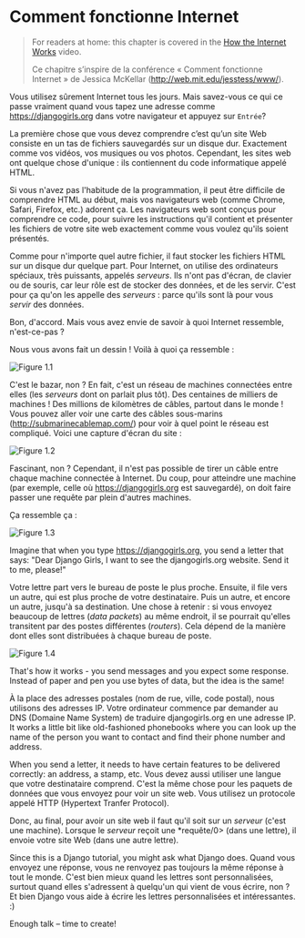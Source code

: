 # Comment fonctionne Internet

> For readers at home: this chapter is covered in the [How the Internet Works](https://www.youtube.com/watch?v=oM9yAA09wdc) video.
> 
> Ce chapitre s’inspire de la conférence « Comment fonctionne Internet » de Jessica McKellar (http://web.mit.edu/jesstess/www/).

Vous utilisez sûrement Internet tous les jours. Mais savez-vous ce qui ce passe vraiment quand vous tapez une adresse comme https://djangogirls.org dans votre navigateur et appuyez sur `Entrée`?

La première chose que vous devez comprendre c’est qu’un site Web consiste en un tas de fichiers sauvegardés sur un disque dur. Exactement comme vos vidéos, vos musiques ou vos photos. Cependant, les sites web ont quelque chose d'unique : ils contiennent du code informatique appelé HTML.

Si vous n'avez pas l'habitude de la programmation, il peut être difficile de comprendre HTML au début, mais vos navigateurs web (comme Chrome, Safari, Firefox, etc.) adorent ça. Les navigateurs web sont conçus pour comprendre ce code, pour suivre les instructions qu'il contient et présenter les fichiers de votre site web exactement comme vous voulez qu'ils soient présentés.

Comme pour n'importe quel autre fichier, il faut stocker les fichiers HTML sur un disque dur quelque part. Pour Internet, on utilise des ordinateurs spéciaux, très puissants, appelés *serveurs*. Ils n'ont pas d'écran, de clavier ou de souris, car leur rôle est de stocker des données, et de les servir. C'est pour ça qu'on les appelle des *serveurs* : parce qu'ils sont là pour vous *servir* des données.

Bon, d'accord. Mais vous avez envie de savoir à quoi Internet ressemble, n'est-ce-pas ?

Nous vous avons fait un dessin ! Voilà à quoi ça ressemble :

![Figure 1.1](images/internet_1.png)

C'est le bazar, non ? En fait, c'est un réseau de machines connectées entre elles (les *serveurs* dont on parlait plus tôt). Des centaines de milliers de machines ! Des millions de kilomètres de câbles, partout dans le monde ! Vous pouvez aller voir une carte des câbles sous-marins (http://submarinecablemap.com/) pour voir à quel point le réseau est compliqué. Voici une capture d'écran du site :

![Figure 1.2](images/internet_3.png)

Fascinant, non ? Cependant, il n'est pas possible de tirer un câble entre chaque machine connectée à Internet. Du coup, pour atteindre une machine (par exemple, celle où https://djangogirls.org est sauvegardé), on doit faire passer une requête par plein d'autres machines.

Ça ressemble ça :

![Figure 1.3](images/internet_2.png)

Imagine that when you type https://djangogirls.org, you send a letter that says: "Dear Django Girls, I want to see the djangogirls.org website. Send it to me, please!"

Votre lettre part vers le bureau de poste le plus proche. Ensuite, il file vers un autre, qui est plus proche de votre destinataire. Puis un autre, et encore un autre, jusqu'à sa destination. Une chose à retenir : si vous envoyez beaucoup de lettres (*data packets*) au même endroit, il se pourrait qu'elles transitent par des postes différentes (*routers*). Cela dépend de la manière dont elles sont distribuées à chaque bureau de poste.

![Figure 1.4](images/internet_4.png)

That's how it works - you send messages and you expect some response. Instead of paper and pen you use bytes of data, but the idea is the same!

À la place des adresses postales (nom de rue, ville, code postal), nous utilisons des adresses IP. Votre ordinateur commence par demander au DNS (Domaine Name System) de traduire djangogirls.org en une adresse IP. It works a little bit like old-fashioned phonebooks where you can look up the name of the person you want to contact and find their phone number and address.

When you send a letter, it needs to have certain features to be delivered correctly: an address, a stamp, etc. Vous devez aussi utiliser une langue que votre destinataire comprend. C'est la même chose pour les paquets de données que vous envoyez pour voir un site web. Vous utilisez un protocole appelé HTTP (Hypertext Tranfer Protocol).

Donc, au final, pour avoir un site web il faut qu'il soit sur un *serveur* (c'est une machine). Lorsque le *serveur* reçoit une *requête/0> (dans une lettre), il envoie votre site Web (dans une autre lettre).</p> 

Since this is a Django tutorial, you might ask what Django does. Quand vous envoyez une réponse, vous ne renvoyez pas toujours la même réponse à tout le monde. C'est bien mieux quand les lettres sont personnalisées, surtout quand elles s'adressent à quelqu'un qui vient de vous écrire, non ? Et bien Django vous aide à écrire les lettres personnalisées et intéressantes. :)

Enough talk – time to create!